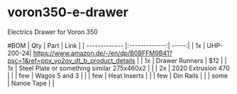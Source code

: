 # voron350-e-drawer
Electrics Drawer for Voron 350

#BOM
| Qty      | Part           | Link |
| ------------- |:-------------:| -----:|
| 1x     | UHP-200-24| https://www.amazon.de/-/en/dp/B0BFFM9B41?psc=1&ref=ppx_yo2ov_dt_b_product_details |
| 1x | Drawer Runners    |   $12 |
| 1x | Steel Plate or something similar 275x460x2      |    |
| 2x | 2020 Extrusion 470    |    |
| few | Wagos 5 and 3     |    |
| few | Heat Inserts    |    |
| few | Din Rails     |    |
| some | Nanoe Tape     |    |

